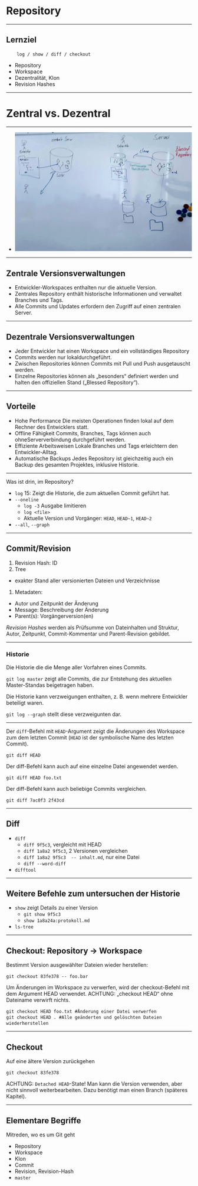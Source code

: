 # Repository

_________________________________________

## Lernziel

```
    log / show / diff / checkout
```

 * Repository
 * Workspace
 * Dezentralität, Klon
 * Revision Hashes

_________________________________________

# Zentral vs. Dezentral

_________________________________________


 * ![Zentral vs. dezentral](abb/zentral-dezentral.jpg)


_________________________________________

## Zentrale Versionsverwaltungen

 * Entwickler-Workspaces enthalten nur die aktuelle Version.
 * Zentrales Repository enthält historische Informationen und verwaltet
Branches und Tags.
 * Alle Commits und Updates erfordern den Zugriff auf einen zentralen Server.

_________________________________________

## Dezentrale Versionsverwaltungen

 * Jeder Entwickler hat einen Workspace und ein vollständiges Repository
 * Commits werden nur lokaldurchgeführt.
 * Zwischen Repositories können Commits mit Pull und Push ausgetauscht
werden.
 * Einzelne Repositories können als „besonders“ definiert werden und
halten den offiziellen Stand („Blessed Repository“).


_________________________________________

## Vorteile

 * Hohe Performance
  Die meisten Operationen finden lokal auf dem Rechner des Entwicklers statt.
 * Offline Fähigkeit
   Commits, Branches, Tags können auch ohneSerververbindung durchgeführt werden.
 * Effiziente Arbeitsweisen
   Lokale Branches und Tags erleichtern den Entwickler-Alltag.
 * Automatische Backups
   Jedes Repository ist gleichzeitig auch ein Backup des gesamten Projektes, inklusive Historie.

_________________________________________

Was ist drin, im Repository?

 * `log` 15: Zeigt die Historie, die zum aktuellen Commit geführt hat.
 * `--oneline`
     - `log -3` Ausgabe limitieren
     - `log <file>`
   - Aktuelle Version und Vorgänger: `HEAD`, `HEAD~1`, `HEAD~2`
 * `--all`, `--graph`


_________________________________________


## Commit/Revision

 1. Revision Hash: ID
 1. Tree
   - exakter Stand aller versionierten Dateien und Verzeichnisse
 1. Metadaten:
   - Autor und Zeitpunkt der Änderung
   - Message: Beschreibung der Änderung
   - Parent(s): Vorgängerversion(en)

*Revision Hashes* werden als Prüfsumme von Dateinhalten und Struktur, Autor, Zeitpunkt, Commit-Kommentar und Parent-Revision gebildet.

_________________________________________


### Historie

Die Historie die die Menge aller Vorfahren eines Commits.

`git log master` zeigt alle Commits, die zur Entstehung des aktuellen Master-Standas beigetragen haben.

Die Historie kann verzweigungen enthalten,
z. B. wenn mehrere Entwickler beteiligt waren.

`git log --graph` stellt diese verzweigunten dar.
_________________________________________

Der `diff`-Befehl mit `HEAD`-Argument zeigt die Änderungen des
Workspace zum dem letzten Commit (`HEAD` ist der symbolische Name
des letzten Commit).

    git diff HEAD

Der diff-Befehl kann auch auf eine einzelne Datei angewendet werden.

    git diff HEAD foo.txt

Der diff-Befehl kann auch beliebige Commits vergleichen.

    git diff 7ac0f3 2f43cd

_________________________________________

##  Diff

   - `diff`
      - `diff 9f5c3`, vergleicht mit HEAD
      - `diff 1a8a2 9f5c3`, 2 Versionen vergleichen
      - `diff 1a8a2 9f5c3  -- inhalt.md`, nur eine Datei
      - `diff --word-diff`
   - `difftool`


_________________________________________

##  Weitere Befehle zum untersuchen der Historie

   - `show` zeigt Details zu einer Version
      - `git show 9f5c3`
      - `show 1a8a24a:protokoll.md`
   - `ls-tree`

_________________________________________

## Checkout: Repository -> Workspace

Bestimmt Version ausgewählter Dateien wieder herstellen:


    git checkout 83fe378 -- foo.bar

Um Änderungen im Workspace zu verwerfen, wird der checkout-Befehl mit dem
Argument HEAD verwendet. ACHTUNG: „checkout HEAD“ ohne Dateiname verwirft nichts.

    git checkout HEAD foo.txt #Änderung einer Datei verwerfen
    git checkout HEAD . #Alle geänderten und gelöschten Dateien wiederherstellen

_________________________________________

## Checkout

Auf eine ältere Version zurückgehen

    git checkout 83fe378

ACHTUNG: `Detached HEAD`-State! Man kann die Version verwenden, aber nicht sinnvoll weiterbearbeiten. Dazu benötigt man einen Branch (späteres Kapitel).

_________________________________________

## Elementare Begriffe

Mitreden, wo es um Git geht
   * Repository
   * Workspace
   * Klon
   * Commit
   * Revision, Revision-Hash
   * `master`

